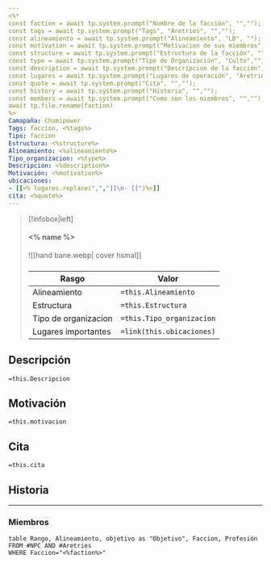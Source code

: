 ```yaml
---
<%*
const faction = await tp.system.prompt("Nombre de la facción", "","");
const tags = await tp.system.prompt("Tags", "Aretries", "","");
const alineamiento = await tp.system.prompt("Alineamiento", "LB", "");
const motivation = await tp.system.prompt("Motivacion de sus miembros", "","");
const structure = await tp.system.prompt("Estructura de la facción", "","");
const type = await tp.system.prompt("Tipo de Organización", "Culto","");
const description = await tp.system.prompt("Descripcion de la facción", "","");
const lugares = await tp.system.prompt("Lugares de operación", "Aretries,","");
const quote = await tp.system.prompt("Cita", "","");
const history = await tp.system.prompt("Historia", "","");
const members = await tp.system.prompt("Como son los miembros", "","");
await tp.file.rename(faction)
%>
Camapaña: Chumipower
Tags: faccion, <%tags%>
Tipo: faccion
Estructura: <%structure%>
Alineamiento: <%alineamiento%>
Tipo_organizacion: <%type%>
Descripcion: <%description%>
Motivación: <%motivation%>
ubicaciones:
- [[<% lugares.replace(",","]]\n- [[")%>]]
cita: <%quote%>
---
```

> [!infobox|left]
>  #### <% name %> 
> ![[hand bane.webp| cover hsmal]]
> ###
> |Rasgo | Valor |
> | --- | --- |
> | Alineamiento | `=this.Alineamiento`|
> | Estructura | `=this.Estructura` |
> | Tipo de organizacion | `=this.Tipo_organizacion` |
>  | Lugares  importantes| `=link(this.ubicaciones)` |


## Descripción
`=this.Descripcion`
## Motivación
`=this.motivacion`
## Cita
`=this.cita`
## Historia


___

### Miembros

```dataview
table Rango, Alineamiento, objetivo as "Objetivo", Faccion, Profesión
FROM #NPC AND #Aretries
WHERE Faccion="<%faction%>"
```
